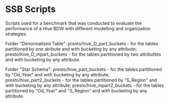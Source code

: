 # SSB Scripts
Scripts used for a benchmark that was conducted to evaluate the performance of a Hive BDW with different modelling and organization strategies. 

Folder "Denormalized Table": 
  presto/hive_D_part_buckets - for the tables partitioned by one atribute and with bucketing by any attribute; 
  presto/hive_D_mpart_buckets - for the tables partitioned by two attributtes and with bucketing by any attribute.
  
Folder "Star Schema":
  presto/hive_part_buckets - for the tables partitioned by "Od_Year" and with bucketing by any attribute;
  presto/hive_part2_buckets - for the tables partitioned by "S_Region" and with bucketing by any attribute;
  presto/hive_mpart2_buckets - for the tables partitioned by "Od_Year" and "S_Region" and with bucketing by any attribute.
